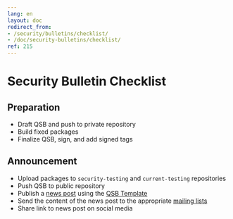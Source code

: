```yaml
---
lang: en
layout: doc
redirect_from:
- /security/bulletins/checklist/
- /doc/security-bulletins/checklist/
ref: 215
---
```


# Security Bulletin Checklist

## Preparation

* Draft QSB and push to private repository
* Build fixed packages
* Finalize QSB, sign, and add signed tags

## Announcement

* Upload packages to `security-testing` and `current-testing` repositories
* Push QSB to public repository
* Publish a [news post](/news/) using the [QSB Template](/security/bulletins/template/)
* Send the content of the news post to the appropriate [mailing lists](/support/)
* Share link to news post on social media
